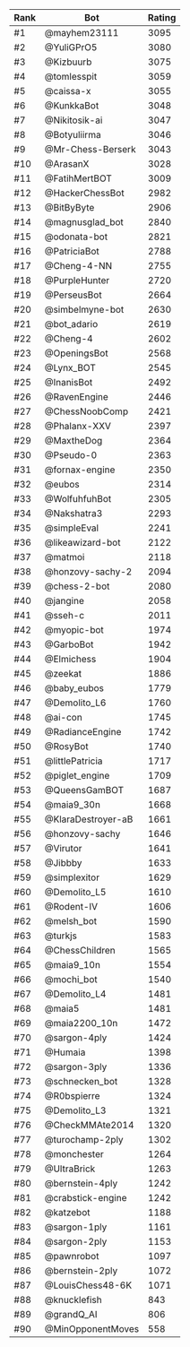 Rank|Bot|Rating
---|---|---
#1|@mayhem23111|3095
#2|@YuliGPrO5|3080
#3|@Kizbuurb|3075
#4|@tomlesspit|3059
#5|@caissa-x|3055
#6|@KunkkaBot|3048
#7|@Nikitosik-ai|3047
#8|@Botyuliirma|3046
#9|@Mr-Chess-Berserk|3043
#10|@ArasanX|3028
#11|@FatihMertBOT|3009
#12|@HackerChessBot|2982
#13|@BitByByte|2906
#14|@magnusglad_bot|2840
#15|@odonata-bot|2821
#16|@PatriciaBot|2788
#17|@Cheng-4-NN|2755
#18|@PurpleHunter|2720
#19|@PerseusBot|2664
#20|@simbelmyne-bot|2630
#21|@bot_adario|2619
#22|@Cheng-4|2602
#23|@OpeningsBot|2568
#24|@Lynx_BOT|2545
#25|@InanisBot|2492
#26|@RavenEngine|2446
#27|@ChessNoobComp|2421
#28|@Phalanx-XXV|2397
#29|@MaxtheDog|2364
#30|@Pseudo-0|2363
#31|@fornax-engine|2350
#32|@eubos|2314
#33|@WolfuhfuhBot|2305
#34|@Nakshatra3|2293
#35|@simpleEval|2241
#36|@likeawizard-bot|2122
#37|@matmoi|2118
#38|@honzovy-sachy-2|2094
#39|@chess-2-bot|2080
#40|@jangine|2058
#41|@sseh-c|2011
#42|@myopic-bot|1974
#43|@GarboBot|1942
#44|@Elmichess|1904
#45|@zeekat|1886
#46|@baby_eubos|1779
#47|@Demolito_L6|1760
#48|@ai-con|1745
#49|@RadianceEngine|1742
#50|@RosyBot|1740
#51|@littlePatricia|1717
#52|@piglet_engine|1709
#53|@QueensGamBOT|1687
#54|@maia9_30n|1668
#55|@KlaraDestroyer-aB|1661
#56|@honzovy-sachy|1646
#57|@Virutor|1641
#58|@Jibbby|1633
#59|@simplexitor|1629
#60|@Demolito_L5|1610
#61|@Rodent-IV|1606
#62|@melsh_bot|1590
#63|@turkjs|1583
#64|@ChessChildren|1565
#65|@maia9_10n|1554
#66|@mochi_bot|1540
#67|@Demolito_L4|1481
#68|@maia5|1481
#69|@maia2200_10n|1472
#70|@sargon-4ply|1424
#71|@Humaia|1398
#72|@sargon-3ply|1336
#73|@schnecken_bot|1328
#74|@R0bspierre|1324
#75|@Demolito_L3|1321
#76|@CheckMMAte2014|1320
#77|@turochamp-2ply|1302
#78|@monchester|1264
#79|@UltraBrick|1263
#80|@bernstein-4ply|1242
#81|@crabstick-engine|1242
#82|@katzebot|1188
#83|@sargon-1ply|1161
#84|@sargon-2ply|1153
#85|@pawnrobot|1097
#86|@bernstein-2ply|1072
#87|@LouisChess48-6K|1071
#88|@knucklefish|843
#89|@grandQ_AI|806
#90|@MinOpponentMoves|558
